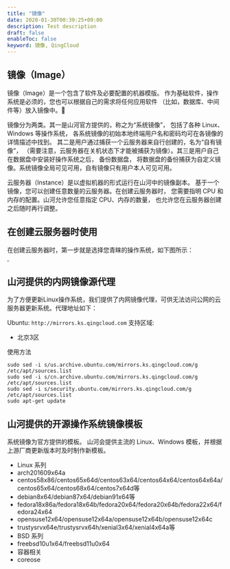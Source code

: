 ```yaml
---
title: "镜像"
date: 2020-01-30T00:39:25+09:00
description: Test description
draft: false
enableToc: false
keyword: 镜像, QingCloud
---
```


## 镜像（Image）

镜像（Image）是一个包含了软件及必要配置的机器模版。 作为基础软件，操作系统是必须的，您也可以根据自己的需求将任何应用软件 （比如，数据库、中间件等）放入镜像中。

镜像分为两类。其一是山河官方提供的，称之为“系统镜像”， 包括了各种 Linux、Windows 等操作系统， 各系统镜像的初始本地终端用户名和密码均可在各镜像的详情描述中找到。 其二是用户通过捕获一个云服务器来自行创建的，名为“自有镜像”， （需要注意，云服务器在关机状态下才能被捕获为镜像）。其三是用户自己在数据盘中安装好操作系统之后， 备份数据盘， 将数据盘的备份捕获为自定义镜像。系统镜像全局可见可用，自有镜像只有用户本人可见可用。

云服务器（Instance）是以虚拟机器的形式运行在山河中的镜像副本。 基于一个镜像，您可以创建任意数量的云服务器。在创建云服务器时， 您需要指明 CPU 和内存的配置。山河允许您任意指定 CPU、内存的数量， 也允许您在云服务器创建之后随时再行调整。

## 在创建云服务器时使用

在创建云服务器时，第一步就是选择您青睐的操作系统，如下图所示：

<img src="../../_images/create_instance_choose_image.png" style="zoom:30%;" />

## 山河提供的内网镜像源代理

为了方便更新Linux操作系统，我们提供了内网镜像代理，可供无法访问公网的云服务器更新系统。代理地址如下：

Ubuntu: `http://mirrors.ks.qingcloud.com`
支持区域:
  * 北京3区

使用方法

```
sudo sed -i s/us.archive.ubuntu.com/mirrors.ks.qingcloud.com/g /etc/apt/sources.list
sudo sed -i s/cn.archive.ubuntu.com/mirrors.ks.qingcloud.com/g /etc/apt/sources.list
sudo sed -i s/security.ubuntu.com/mirrors.ks.qingcloud.com/g /etc/apt/sources.list
sudo apt-get update
```

## 山河提供的开源操作系统镜像模板

系统镜像为官方提供的模板。 山河会提供主流的 Linux、Windows 模板，并根据上游厂商更新版本时及时制作新模板。

* Linux 系列
 * arch201609x64a
 * centos58x86/centos65x64d/centos63x64/centos64x64/centos64x64a/centos65x64/centos68x64/centos7x64d等
 * debian8x64/debian87x64/debian91x64等
 * fedora18x86a/fedora18x64b/fedora20x64/fedora20x64b/fedora22x64/fedora24x64
 * opensuse12x64/opensuse12x64a/opensuse12x64b/opensuse12x64c
 * trustysrvx64e/trustysrvx64h/xenial3x64/xenial4x64a等
* BSD 系列
 * freebsd10u1x64/freebsd11u0x64
* 容器相关
 * coreose


